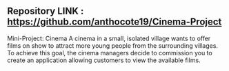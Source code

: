 ## Repository LINK : https://github.com/anthocote19/Cinema-Project ##
Mini-Project: Cinema
A cinema in a small, isolated village wants to offer films on show to attract more young people from the surrounding villages.
To achieve this goal, the cinema managers decide to commission you to create an application allowing customers to view the available films.

